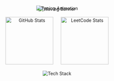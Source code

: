 <!-- Introduction Banner -->
<div align="center" style="position: relative;">
  <img src="https://capsule-render.vercel.app/api?type=waving&color=0:1a1b27,50:7aa2f7,100:bb9af7&height=180&section=header&text=&fontSize=0" alt="Waving Banner"/>
  <div style="position: absolute; top: 35%; left: 50%; transform: translate(-50%, -50%); width: 100%;">
    <img src="https://readme-typing-svg.herokuapp.com?font=Fira+Code&size=28&duration=3000&pause=1000&color=FFFFFF&center=true&vCenter=true&width=600&lines=Java+Software+Engineer;Cloud+Specialist;Problem+Solver" alt="Typing Animation"/>
  </div>
</div>

<br/>
<!-- GitHub Stats & LeetCode -->
<div align="center">
  <img src="https://github-readme-stats.vercel.app/api?username=cyrus-krispin&show_icons=true&theme=tokyonight&hide_border=true&count_private=true" alt="GitHub Stats" height="150"/>
  &nbsp;&nbsp;&nbsp;&nbsp;
  <img src="https://leetcard.jacoblin.cool/cyrus-krispin?theme=dark&font=Karma&ext=heatmap&border=0&radius=20" alt="LeetCode Stats" height="150"/>
</div>
<br>
<div align="center">
  <img src="https://skillicons.dev/icons?i=java,python,js,react,spring,aws,azure,docker,kubernetes,postgresql,mongodb,git" alt="Tech Stack"/>
</div>

